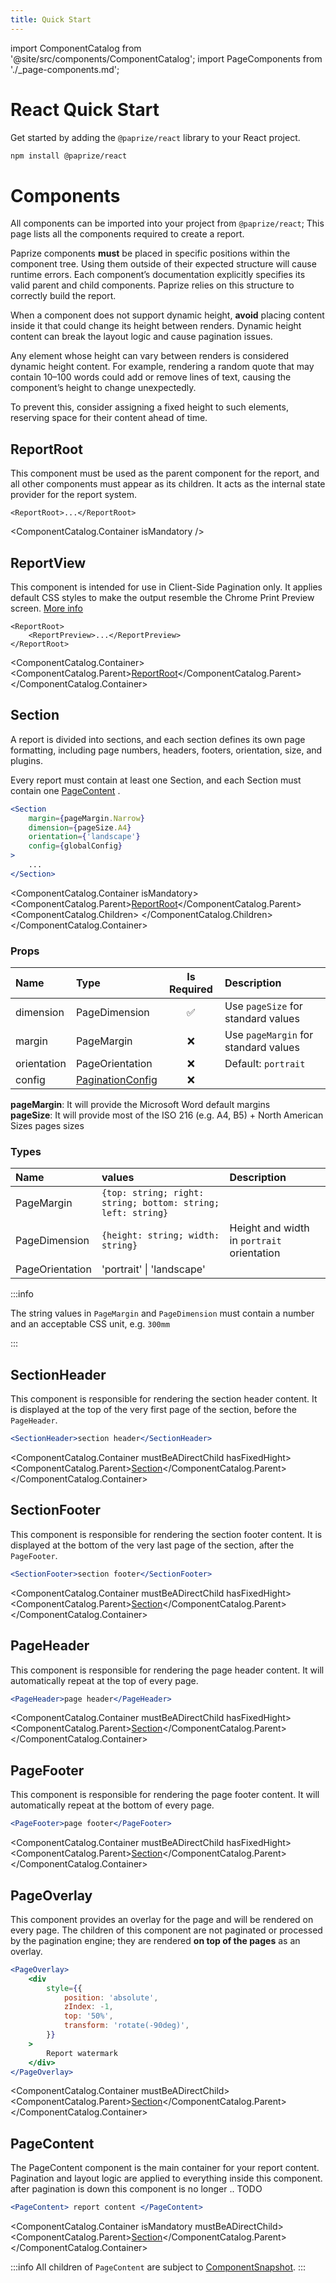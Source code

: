 ```yaml
---
title: Quick Start
---
```


import ComponentCatalog from '@site/src/components/ComponentCatalog';
import PageComponents from './\_page-components.md';

# React Quick Start

Get started by adding the `@paprize/react` library to your React project.

```bash
npm install @paprize/react
```

# Components

All components can be imported into your project from `@paprize/react`; This page lists all the components required to create a report.

Paprize components **must** be placed in specific positions within the component tree.
Using them outside of their expected structure will cause runtime errors.
Each component’s documentation explicitly specifies its valid parent and child components.
Paprize relies on this structure to correctly build the report.

When a component does not support dynamic height, **avoid** placing content inside it that could change its height between renders.
Dynamic height content can break the layout logic and cause pagination issues.

Any element whose height can vary between renders is considered dynamic height content.
For example, rendering a random quote that may contain 10–100 words could add or remove lines of text, causing the component’s height to change unexpectedly.

To prevent this, consider assigning a fixed height to such elements, reserving space for their content ahead of time.

## ReportRoot

This component must be used as the parent component for the report, and all other components must appear as its children. It acts as the internal state provider for the report system.

```
<ReportRoot>...</ReportRoot>
```

<ComponentCatalog.Container isMandatory />

## ReportView

This component is intended for use in Client-Side Pagination only. It applies default CSS styles to make the output resemble the Chrome Print Preview screen. [More info](/02-React/04-report-preview.md)

```
<ReportRoot>
    <ReportPreview>...</ReportPreview>
</ReportRoot>
```

<ComponentCatalog.Container>
<ComponentCatalog.Parent>[ReportRoot](#reportroot)</ComponentCatalog.Parent>
</ComponentCatalog.Container>

## Section

A report is divided into sections, and each section defines its own page formatting, including page numbers, headers, footers, orientation, size, and plugins.

Every report must contain at least one Section, and each Section must contain one [PageContent](#pagecontent)
.

```jsx
<Section
    margin={pageMargin.Narrow}
    dimension={pageSize.A4}
    orientation={'landscape'}
    config={globalConfig}
>
    ...
</Section>
```

<ComponentCatalog.Container isMandatory>
<ComponentCatalog.Parent>[ReportRoot](#reportroot)</ComponentCatalog.Parent>
<ComponentCatalog.Children>
<PageComponents />
</ComponentCatalog.Children>
</ComponentCatalog.Container>

### Props

| Name        | Type                                 | Is Required | Description                          |
| :---------- | :----------------------------------- | :---------: | :----------------------------------- |
| dimension   | PageDimension                        |     ✅      | Use `pageSize` for standard values   |
| margin      | PageMargin                           |     ❌      | Use `pageMargin` for standard values |
| orientation | PageOrientation                      |     ❌      | Default: `portrait`                  |
| config      | [PaginationConfig](../configuration) |     ❌      |                                      |

**pageMargin**: It will provide the Microsoft Word default margins  
**pageSize**: It will provide most of the ISO 216 (e.g. A4, B5) + North American Sizes pages sizes

### Types

| Name            | values                                                       | Description                                |
| :-------------- | :----------------------------------------------------------- | :----------------------------------------- |
| PageMargin      | `{top: string; right: string; bottom: string; left: string}` |
| PageDimension   | `{height: string; width: string}`                            | Height and width in `portrait` orientation |
| PageOrientation | 'portrait' \| 'landscape'                                    |                                            |

:::info

The string values in `PageMargin` and `PageDimension` must contain a number and an acceptable CSS unit, e.g. `300mm`

:::

## SectionHeader

This component is responsible for rendering the section header content. It is displayed at the top of the very first page of the section, before the `PageHeader`.

```jsx
<SectionHeader>section header</SectionHeader>
```

<ComponentCatalog.Container mustBeADirectChild hasFixedHight>
<ComponentCatalog.Parent>[Section](#section)</ComponentCatalog.Parent>
</ComponentCatalog.Container>

## SectionFooter

This component is responsible for rendering the section footer content. It is displayed at the bottom of the very last page of the section, after the `PageFooter`.

```jsx
<SectionFooter>section footer</SectionFooter>
```

<ComponentCatalog.Container mustBeADirectChild hasFixedHight>
<ComponentCatalog.Parent>[Section](#section)</ComponentCatalog.Parent>
</ComponentCatalog.Container>

## PageHeader

This component is responsible for rendering the page header content. It will automatically repeat at the top of every page.

```jsx
<PageHeader>page header</PageHeader>
```

<ComponentCatalog.Container mustBeADirectChild hasFixedHight>
<ComponentCatalog.Parent>[Section](#section)</ComponentCatalog.Parent>
</ComponentCatalog.Container>

## PageFooter

This component is responsible for rendering the page footer content. It will automatically repeat at the bottom of every page.

```jsx
<PageFooter>page footer</PageFooter>
```

<ComponentCatalog.Container mustBeADirectChild hasFixedHight>
<ComponentCatalog.Parent>[Section](#section)</ComponentCatalog.Parent>
</ComponentCatalog.Container>

## PageOverlay

This component provides an overlay for the page and will be rendered on every page. The children of this component are not paginated or processed by the pagination engine; they are rendered **on top of the pages** as an overlay.

```jsx
<PageOverlay>
    <div
        style={{
            position: 'absolute',
            zIndex: -1,
            top: '50%',
            transform: 'rotate(-90deg)',
        }}
    >
        Report watermark
    </div>
</PageOverlay>
```

<ComponentCatalog.Container mustBeADirectChild>
<ComponentCatalog.Parent>[Section](#section)</ComponentCatalog.Parent>
</ComponentCatalog.Container>

## PageContent

The PageContent component is the main container for your report content. Pagination and layout logic are applied to everything inside this component. after pagination is down this component is no longer .. TODO

```jsx
<PageContent> report content </PageContent>
```

<ComponentCatalog.Container isMandatory mustBeADirectChild>
<ComponentCatalog.Parent>[Section](#section)</ComponentCatalog.Parent>
</ComponentCatalog.Container>

:::info
All children of `PageContent` are subject to [ComponentSnapshot](/02-React/05-component-snapshot.md).
:::
